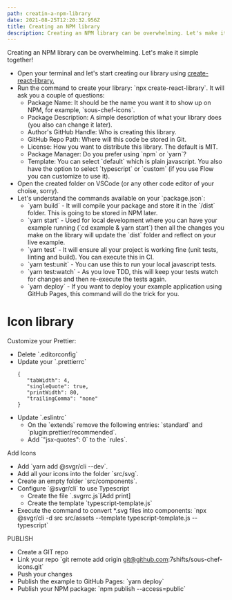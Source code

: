 ```yaml
---
path: creatin-a-npm-library
date: 2021-08-25T12:20:32.956Z
title: Creating an NPM library
description: Creating an NPM library can be overwhelming. Let's make it simple together!
---
```

Creating an NPM library can be overwhelming. Let's make it simple together!

* Open your terminal and let's start creating our library using [create-react-library.](https://github.com/transitive-bullshit/create-react-library)
* Run the command to create your library: \`npx create-react-library\`. It will ask you a couple of questions:
  * Package Name: It should be the name you want it to show up on NPM, for example, \`sous-chef-icons\`.
  * Package Description: A simple description of what your library does (you also can change it later).
  * Author's GitHub Handle: Who is creating this library.
  * GitHub Repo Path: Where will this code be stored in Git.
  * License: How you want to distribute this library. The default is MIT.
  * Package Manager: Do you prefer using \`npm\` or \`yarn\`?
  * Template: You can select \`default\` which is plain javascript. You also have the option to select \`typescript\` or \`custom\` (if you use Flow you can customize to use it).
* Open the created folder on VSCode (or any other code editor of your choise, sorry).
* Let's understand the commands available on your \`package.json\`:
  * \`yarn build\` - It will compile your package and store it in the \`/dist\` folder. This is going to be stored in NPM later.
  * \`yarn start\` - Used for local development where you can have your example running (\`cd example & yarn start\`) then all the changes you make on the library will update the \`dist\` folder and reflect on your live example.
  * \`yarn test\` - It will ensure all your project is working fine (unit tests, linting and build). You can execute this in CI.
  * \`yarn test:unit\` - You can use this to run your local javascript tests.
  * \`yarn test:watch\` - As you love TDD, this will keep your tests watch for changes and then re-execute the tests again.
  * \`yarn deploy\` - If you want to deploy your example application using GitHub Pages, this command will do the trick for you.

# Icon library

Customize your Prettier:

* Delete \`.editorconfig\`
* Update your \`.prettierrc\`
  ```
  {
     "tabWidth": 4,
     "singleQuote": true,
     "printWidth": 80,
     "trailingComma": "none"
  }
  ```
* Update \`.eslintrc\`
  * On the \`extends\` remove the following entries: \`standard\` and \`plugin:prettier/recommended\`.
  * Add \`"jsx-quotes": 0\` to the \`rules\`.

Add Icons

* Add \`yarn add @svgr/cli --dev\`.
* Add all your icons into the folder \`src/svg\`.
* Create an empty folder \`src/components\`.
* Configure \`@svgr/cli\` to use Typescript
  * Create the file \`.svgrrc.js\`\[Add print]
  * Create the template \`typescript-template.js\`
* Execute the command to convert *.svg files into components: \`npx @svgr/cli -d src src/assets  --template typescript-template.js --typescript\`

PUBLISH

* Create a GIT repo
* Link your repo \`git remote add origin git@github.com:7shifts/sous-chef-icons.git\`
* Push your changes
* Publish the example to GitHub Pages: \`yarn deploy\`
* Publish your NPM package: \`npm publish --access=public\`

